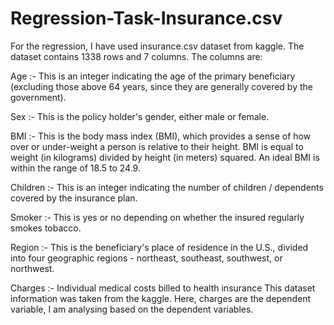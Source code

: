 # Regression-Task-Insurance.csv

For the regression, I have used insurance.csv dataset from kaggle. The dataset contains 1338 rows and 7 columns. The columns are:

Age :- This is an integer indicating the age of the primary beneficiary (excluding those above 64 years, since they are generally covered by the government).

Sex :- This is the policy holder's gender, either male or female.

BMI :- This is the body mass index (BMI), which provides a sense of how over or under-weight a person is relative to their height. BMI is equal to weight (in kilograms) divided by height (in meters) squared. An ideal BMI is within the range of 18.5 to 24.9.

Children :- This is an integer indicating the number of children / dependents covered by the insurance plan.

Smoker :- This is yes or no depending on whether the insured regularly smokes tobacco.

Region :- This is the beneficiary's place of residence in the U.S., divided into four geographic regions - northeast, southeast, southwest, or northwest.

Charges​ :- Individual medical costs billed to health insurance This dataset information was taken from the kaggle. Here, charges are the dependent variable, I am analysing based on the dependent variables.

